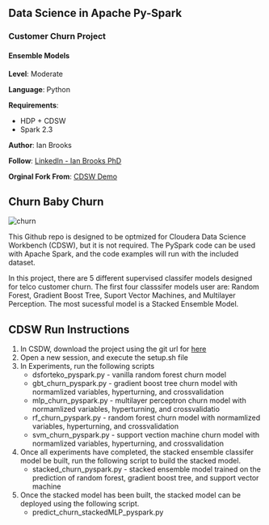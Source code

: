 ## Data Science in Apache Py-Spark
### Customer Churn Project
#### Ensemble Models

**Level**: Moderate

**Language**: Python

**Requirements**: 
- HDP + CDSW 
- Spark 2.3

**Author**: Ian Brooks

**Follow**: [LinkedIn - Ian Brooks PhD](https://www.linkedin.com/in/ianrbrooksphd/)

**Orginal Fork From**: [CDSW Demo](https://github.infra.cloudera.com/SE-SPEC-DPML/dsfortelcoCDSW) 

## Churn Baby Churn 

![churn](https://blog.aircall.io/wp-content/uploads/2017/03/customer-churn.png "churn")

This Github repo is designed to be optmized for Cloudera Data Science Workbench (CDSW), but it is not required.  The PySpark code can be used with Apache Spark, and the code examples will run with the included dataset.

In this project, there are 5 different supervised classifer models designed for telco customer churn.  The first four classsifer models user are: Random Forest, Gradient Boost Tree, Suport Vector Machines, and Multilayer Perception.  The most sucessful model is a Stacked Ensemble Model.    

## CDSW Run Instructions

1.  In CSDW, download the project using the git url for [here](https://github.com/BrooksIan/ChurnBabyChurn.git) 
2.  Open a new session, and execute the setup.sh file
3.  In Experiments, run the following scripts
    * dsforteko_pyspark.py  - vanilla random forest churn model
    * gbt_churn_pyspark.py  - gradient boost tree churn model with normamlized variables, hyperturning, and crossvalidation
    * mlp_churn_pyspark.py  - multilayer perceptron churn model with normamlized variables, hyperturning, and crossvalidatio
    * rf_churn_pyspark.py  -  random forest churn model with normamlized variables, hyperturning, and crossvalidation
    * svm_churn_pyspark.py -  support vection machine churn model with normamlized variables, hyperturning, and crossvalidation
4. Once all experiments have completed, the stacked ensemble classifer model be built, run the following script to build the stacked model.
   * stacked_churn_pyspark.py - stacked ensemble model trained on the prediction of random forest, gradient boost tree, and support vector machine 
5. Once the stacked model has been built, the stacked model can be deployed using the following script. 
   * predict_churn_stackedMLP_pyspark.py
